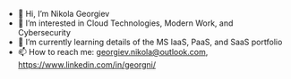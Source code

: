 - 👋 Hi, I’m Nikola Georgiev
- 👀 I’m interested in Cloud Technologies, Modern Work, and Cybersecurity
- 🌱 I’m currently learning details of the MS IaaS, PaaS, and SaaS portfolio
- 📫 How to reach me: georgiev.nikola@outlook.com, https://www.linkedin.com/in/georgni/

<!---
nikogeo/nikogeo is a ✨ special ✨ repository because its `README.md` (this file) appears on your GitHub profile.
You can click the Preview link to take a look at your changes.
--->
